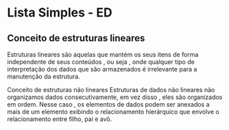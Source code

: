 # Lista Simples - ED

## Conceito de estruturas lineares

Estruturas lineares são aquelas que mantém os seus itens de forma independente de seus conteúdos , ou seja , onde qualquer tipo de interpretação dos dados que são armazenados é irrelevante para a manutenção da estrutura. 

Conceito de estruturas não lineares Estruturas de dados não lineares não organizamos dados consecutivamente, em vez disso , eles são organizados em ordem. Nesse caso , os elementos de dados podem ser anexados a mais de um elemento exibindo o relacionamento hierárquico que envolve o relacionamento entre filho, pai e avô.
